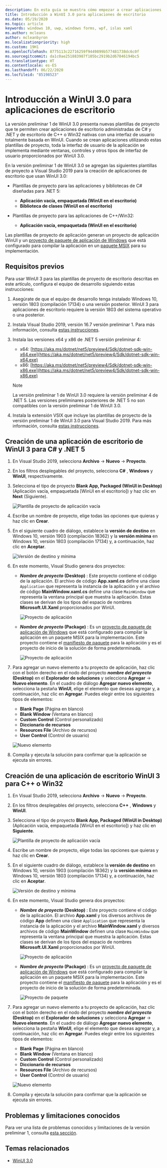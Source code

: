 ```yaml
---
description: En esta guía se muestra cómo empezar a crear aplicaciones de escritorio de .NET y C++ o Win32 con una interfaz de usuario de WinUI 3.
title: Introducción a WinUI 3.0 para aplicaciones de escritorio
ms.date: 05/19/2020
ms.topic: article
keywords: windows 10, uwp, windows forms, wpf, islas xaml
ms.author: mcleans
author: mcleanbyron
ms.localizationpriority: high
ms.custom: 19H1
ms.openlocfilehash: 8775113c22716259f9449899b577481738dc6c0f
ms.sourcegitcommit: da1c0ae251883987f105bc2919b2d67846194bc5
ms.translationtype: HT
ms.contentlocale: es-ES
ms.lasthandoff: 06/22/2020
ms.locfileid: "85198523"
---
```

# <a name="get-started-with-winui-30-for-desktop-apps"></a>Introducción a WinUI 3.0 para aplicaciones de escritorio

La versión preliminar 1 de WinUI 3.0 presenta nuevas plantillas de proyecto que te permiten crear aplicaciones de escritorio administradas de C# y .NET y de escritorio de C++ o Win32 nativas con una interfaz de usuario totalmente basada en WinUI. Cuando se crean aplicaciones utilizando estas plantillas de proyecto, toda la interfaz de usuario de la aplicación se implementa mediante ventanas, controles y otros tipos de interfaz de usuario proporcionados por WinUI 3.0.

En la versión preliminar 1 de WinUI 3.0 se agregan las siguientes plantillas de proyecto a Visual Studio 2019 para la creación de aplicaciones de escritorio que usan WinUI 3.0:

* Plantillas de proyecto para las aplicaciones y bibliotecas de C# diseñadas para .NET 5:
  * **Aplicación vacía, empaquetada (WinUI en el escritorio)**
  * **Biblioteca de clases (WinUI en el escritorio)**

* Plantillas de proyecto para las aplicaciones de C++/Win32:
  * **Aplicación vacía, empaquetada (WinUI en el escritorio)**

Las plantillas de proyecto de aplicación generan un proyecto de aplicación WinUI y un [proyecto de paquete de aplicación de Windows](https://docs.microsoft.com/windows/msix/desktop/desktop-to-uwp-packaging-dot-net) que está configurado para compilar la aplicación en un [paquete MSIX](https://docs.microsoft.com/windows/msix/overview) para su implementación.

## <a name="prerequisites"></a>Requisitos previos

Para usar WinUI 3 para las plantillas de proyecto de escritorio descritas en este artículo, configura el equipo de desarrollo siguiendo estas instrucciones:

1. Asegúrate de que el equipo de desarrollo tenga instalado Windows 10, versión 1803 (compilación 17134) o una versión posterior. WinUI 3 para aplicaciones de escritorio requiere la versión 1803 del sistema operativo o una posterior.

2. Instala Visual Studio 2019, versión 16.7 versión preliminar 1. Para más información, consulta [estas instrucciones](index.md#configure-your-dev-environment).

3. Instala las versiones x64 y x86 de .NET 5 versión preliminar 4:
    * x64: [https://aka.ms/dotnet/net5/preview4/Sdk/dotnet-sdk-win-x64.exe](https://aka.ms/dotnet/net5/preview4/Sdk/dotnet-sdk-win-x64.exe)
    * x86: [https://aka.ms/dotnet/net5/preview4/Sdk/dotnet-sdk-win-x86.exe](https://aka.ms/dotnet/net5/preview4/Sdk/dotnet-sdk-win-x86.exe)

    > [!NOTE]
    > La versión preliminar 1 de WinUI 3.0 requiere la versión preliminar 4 de .NET 5. Las versiones preliminares posteriores de .NET 5 no son compatibles con la versión preliminar 1 de WinUI 3.0.

4. Instala la extensión VSIX que incluye las plantillas de proyecto de la versión preliminar 1 de WinUI 3.0 para Visual Studio 2019. Para más información, consulta [estas instrucciones](index.md#visual-studio-project-templates).

## <a name="create-a-winui-3-desktop-app-for-c-and-net-5"></a>Creación de una aplicación de escritorio de WinUI 3 para C# y .NET 5

1. En Visual Studio 2019, selecciona **Archivo** -> **Nuevo** -> **Proyecto**.

2. En los filtros desplegables del proyecto, selecciona **C#** , **Windows** y **WinUI**, respectivamente.

3. Selecciona el tipo de proyecto **Blank App, Packaged (WinUI in Desktop)** (Aplicación vacía, empaquetada [WinUI en el escritorio]) y haz clic en **Next** (Siguiente).

    ![Plantilla de proyecto de aplicación vacía](images/WinUI-csharp-newproject.png)

4. Escribe un nombre de proyecto, elige todas las opciones que quieras y haz clic en **Crear**.

5. En el siguiente cuadro de diálogo, establece la **versión de destino** en Windows 10, versión 1903 (compilación 18362) y la **versión mínima** en Windows 10, versión 1803 (compilación 17134) y, a continuación, haz clic en **Aceptar**.

    ![Versión de destino y mínima](images/WinUI-min-target-version.png)

6. En este momento, Visual Studio genera dos proyectos:

    * ***Nombre de proyecto* (Desktop)** : Este proyecto contiene el código de la aplicación. El archivo de código **App.xaml.cs** define una clase `Application` que representa la instancia de la aplicación y el archivo de código **MainWindow.xaml.cs** define una clase `MainWindow` que representa la ventana principal que muestra la aplicación. Estas clases se derivan de los tipos del espacio de nombres **Microsoft.UI.Xaml** proporcionados por WinUI.

        ![Proyecto de aplicación](images/WinUI-csharp-appproject.png)

    * ***Nombre de proyecto* (Package)** : Es un [proyecto de paquete de aplicación de Windows](https://docs.microsoft.com/windows/msix/desktop/desktop-to-uwp-packaging-dot-net) que está configurado para compilar la aplicación en un paquete MSIX para la implementación. Este proyecto contiene el [manifiesto de paquete](https://docs.microsoft.com/uwp/schemas/appxpackage/uapmanifestschema/schema-root) para la aplicación y es el proyecto de inicio de la solución de forma predeterminada.

        ![Proyecto de aplicación](images/WinUI-csharp-packageproject.png)

7. Para agregar un nuevo elemento a tu proyecto de aplicación, haz clic con el botón derecho en el nodo del proyecto ***nombre del proyecto* (Desktop)** en el **Explorador de soluciones** y selecciona **Agregar** -> **Nuevo elemento**. En el cuadro de diálogo **Agregar nuevo elemento**, selecciona la pestaña **WinUI**, elige el elemento que deseas agregar y, a continuación, haz clic en **Agregar**. Puedes elegir entre los siguientes tipos de elementos:

    * **Blank Page** (Página en blanco)
    * **Blank Window** (Ventana en blanco)
    * **Custom Control** (Control personalizado)
    * **Diccionario de recursos**
    * **Resources File** (Archivo de recursos)
    * **User Control** (Control de usuario)

    ![Nuevo elemento](images/WinUI-csharp-newitem.png)

8. Compila y ejecuta la solución para confirmar que la aplicación se ejecuta sin errores.

## <a name="create-a-winui-3-desktop-app-for-cwin32"></a>Creación de una aplicación de escritorio WinUI 3 para C++ o Win32

1. En Visual Studio 2019, selecciona **Archivo** -> **Nuevo** -> **Proyecto**.

2. En los filtros desplegables del proyecto, selecciona **C++** , **Windows** y **WinUI**.

3. Selecciona el tipo de proyecto **Blank App, Packaged (WinUI in Desktop)** (Aplicación vacía, empaquetada [WinUI en el escritorio]) y haz clic en **Siguiente**.

    ![Plantilla de proyecto de aplicación vacía](images/WinUI-cpp-newproject.png)

4. Escribe un nombre de proyecto, elige todas las opciones que quieras y haz clic en **Crear**.

5. En el siguiente cuadro de diálogo, establece la **versión de destino** en Windows 10, versión 1903 (compilación 18362) y la **versión mínima** en Windows 10, versión 1803 (compilación 17134) y, a continuación, haz clic en **Aceptar**.

    ![Versión de destino y mínima](images/WinUI-min-target-version.png)

6. En este momento, Visual Studio genera dos proyectos:

    * ***Nombre de proyecto* (Desktop)** : Este proyecto contiene el código de la aplicación. El archivo **App.xaml** y los diversos archivos de código **App** definen una clase `Application` que representa la instancia de la aplicación y el archivo **MainWindow.xaml** y diversos archivos de código **MainWindow** definen una clase `MainWindow` que representa la ventana principal que muestra la aplicación. Estas clases se derivan de los tipos del espacio de nombres **Microsoft.UI.Xaml** proporcionados por WinUI.

        ![Proyecto de aplicación](images/WinUI-cpp-appproject.png)

    * ***Nombre de proyecto* (Package)** : Es un [proyecto de paquete de aplicación de Windows](https://docs.microsoft.com/windows/msix/desktop/desktop-to-uwp-packaging-dot-net) que está configurado para compilar la aplicación en un paquete MSIX para la implementación. Este proyecto contiene el [manifiesto de paquete](https://docs.microsoft.com/uwp/schemas/appxpackage/uapmanifestschema/schema-root) para la aplicación y es el proyecto de inicio de la solución de forma predeterminada.

        ![Proyecto de paquete](images/WinUI-cpp-packageproject.png)

7. Para agregar un nuevo elemento a tu proyecto de aplicación, haz clic con el botón derecho en el nodo del proyecto ***nombre del proyecto* (Desktop)** en el **Explorador de soluciones** y selecciona **Agregar** -> **Nuevo elemento**. En el cuadro de diálogo **Agregar nuevo elemento**, selecciona la pestaña **WinUI**, elige el elemento que deseas agregar y, a continuación, haz clic en **Agregar**. Puedes elegir entre los siguientes tipos de elementos:

    * **Blank Page** (Página en blanco)
    * **Blank Window** (Ventana en blanco)
    * **Custom Control** (Control personalizado)
    * **Diccionario de recursos**
    * **Resources File** (Archivo de recursos)
    * **User Control** (Control de usuario)

    ![Nuevo elemento](images/WinUI-cpp-newitem.png)

8. Compila y ejecuta la solución para confirmar que la aplicación se ejecuta sin errores.

## <a name="known-issues-and-limitations"></a>Problemas y limitaciones conocidos

Para ver una lista de problemas conocidos y limitaciones de la versión preliminar 1, consulta [esta sección](index.md#preview-1-limitations-and-known-issues).

## <a name="related-topics"></a>Temas relacionados

* [WinUI 3.0](index.md)
